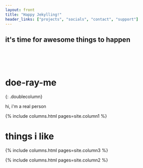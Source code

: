 ```yaml
---
layout: front
title: "Happy Jekylling!"
header_links: ["projects", "socials", "contact", "support"]
---
```


## it's time for awesome things to happen

<br>
<br>
<br>

# doe-ray-me

{: .doublecolumn}

hi, i'm a real person

{% include columns.html pages=site.column1 %}

# things i like

{% include columns.html pages=site.column3 %}

{% include columns.html pages=site.column2 %}
